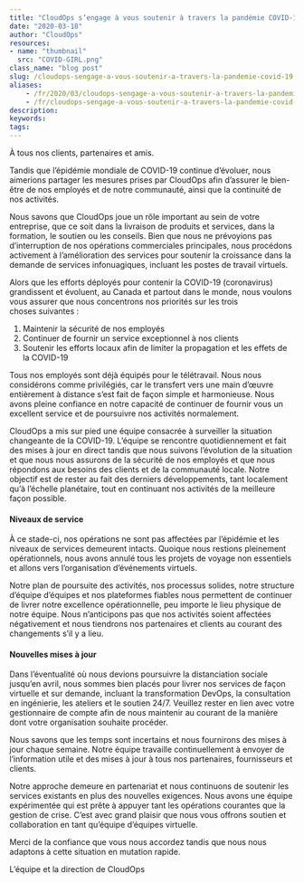 ```yaml
---
title: "CloudOps s’engage à vous soutenir à travers la pandémie COVID-19"
date: "2020-03-18"
author: "CloudOps"
resources:
- name: "thumbnail"
  src: "COVID-GIRL.png"
class_name: "blog post"
slug: /cloudops-sengage-a-vous-soutenir-a-travers-la-pandemie-covid-19
aliases:
    - /fr/2020/03/cloudops-sengage-a-vous-soutenir-a-travers-la-pandemie-covid-19/
    - /fr/cloudops-sengage-a-vous-soutenir-a-travers-la-pandemie-covid-19
description:
keywords:
tags:
---
```


<p>À tous nos clients, partenaires et amis.</p><p>Tandis que l’épidémie mondiale de COVID-19 continue d’évoluer, nous aimerions partager les mesures prises par CloudOps afin d’assurer le bien-être de nos employés et de notre communauté, ainsi que la continuité de nos activités.</p><p>Nous savons que CloudOps joue un rôle important au sein de votre entreprise, que ce soit dans la livraison de produits et services, dans la formation, le soutien ou les conseils. Bien que nous ne prévoyions pas d’interruption de nos opérations commerciales principales, nous procédons activement à l’amélioration des services pour soutenir la croissance dans la demande de services infonuagiques, incluant les postes de travail virtuels.</p><p>Alors que les efforts déployés pour contenir la COVID-19 (coronavirus) grandissent et évoluent, au Canada et partout dans le monde, nous voulons vous assurer que nous concentrons nos priorités sur les trois choses&nbsp;suivantes&nbsp;:&nbsp;</p><ol><li>Maintenir la sécurité de nos employés&nbsp;</li><li>Continuer de fournir un service exceptionnel à nos clients</li><li>Soutenir les efforts locaux afin de limiter la propagation et les effets de la COVID-19</li></ol><p>Tous nos employés sont déjà équipés pour le télétravail. Nous nous considérons comme privilégiés, car le transfert vers une main d’œuvre entièrement à distance s’est fait de façon simple et harmonieuse. Nous avons pleine confiance en notre capacité de continuer de fournir vous un excellent service et de poursuivre nos activités normalement.&nbsp;</p><p>CloudOps a mis sur pied une équipe consacrée à surveiller la situation changeante de la COVID-19. L’équipe se rencontre quotidiennement et fait des mises à jour en direct tandis que nous suivons l’évolution de la situation et que nous nous assurons de la sécurité de nos employés et que nous répondons aux besoins des clients et de la communauté locale. Notre objectif est de rester au fait des derniers développements, tant localement qu’à l’échelle planétaire, tout en continuant nos activités de la meilleure façon possible.&nbsp;</p><h4><strong>Niveaux de service</strong></h4><p>À ce stade-ci, nos opérations ne sont pas affectées par l’épidémie et les niveaux de services demeurent intacts. Quoique nous restions pleinement opérationnels, nous avons annulé tous les projets de voyage non essentiels et allons vers l’organisation d’événements virtuels.</p><p>Notre plan de poursuite des activités, nos processus solides, notre structure d’équipe d’équipes et nos plateformes fiables nous permettent de continuer de livrer notre excellence opérationnelle, peu importe le lieu physique de notre équipe. Nous n’anticipons pas que nos activités soient affectées négativement et nous tiendrons nos partenaires et clients au courant des changements s’il y a lieu.&nbsp;</p><h4><strong>Nouvelles mises à jour</strong></h4><p>Dans l’éventualité où nous devions poursuivre la distanciation sociale jusqu’en avril, nous sommes bien placés pour livrer nos services de façon virtuelle et sur demande, incluant la transformation DevOps, la consultation en ingénierie, les ateliers et le soutien&nbsp;24/7. Veuillez rester en lien avec votre gestionnaire de compte afin de nous maintenir au courant de la manière dont votre organisation souhaite procéder.</p><p>Nous savons que les temps sont incertains et nous fournirons des mises à jour chaque semaine. Notre équipe travaille continuellement à envoyer de l’information utile et des mises à jour à tous nos partenaires, fournisseurs et clients.&nbsp;</p><p>Notre approche demeure en partenariat et nous continuons de soutenir les services existants en plus des nouvelles exigences. Nous avons une équipe expérimentée qui est prête à appuyer tant les opérations courantes que la gestion de crise. C’est avec grand plaisir que nous vous offrons soutien et collaboration en tant qu’équipe d’équipes virtuelle.</p><p>Merci de la confiance que vous nous accordez tandis que nous nous adaptons à cette situation en mutation rapide.</p><p>L’équipe et la direction de CloudOps</p>
